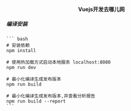 
#### <center>Vuejs开发去哪儿网 </center>


##### 编译安装

    ``` bash
    # 安装依赖
    npm install
    
    # 使用热加载方式启动本地服务 localhost:8080
    npm run dev
    
    # 最小化编译生成发布版本
    npm run build
    
    # 最小化编译生成发布版本,并查看分析报告
    npm run build --report
    ```

